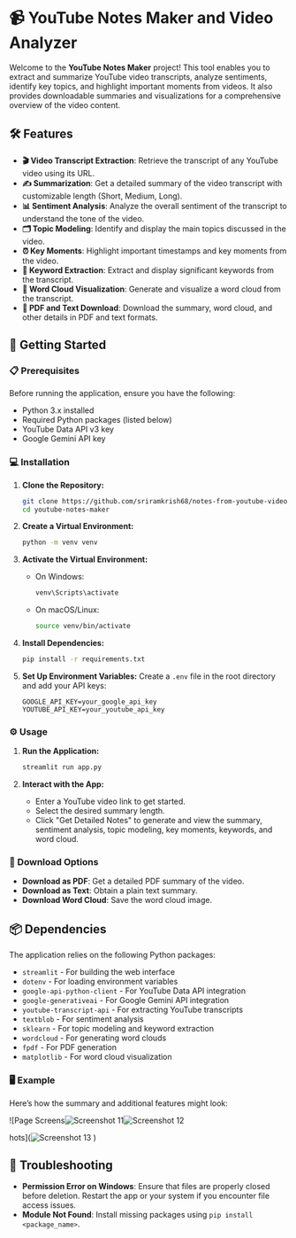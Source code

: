 

# 📹 YouTube Notes Maker and Video Analyzer

Welcome to the **YouTube Notes Maker** project! This tool enables you to extract and summarize YouTube video transcripts, analyze sentiments, identify key topics, and highlight important moments from videos. It also provides downloadable summaries and visualizations for a comprehensive overview of the video content.

## 🛠️ Features

- **🎬 Video Transcript Extraction**: Retrieve the transcript of any YouTube video using its URL.
- **✍️ Summarization**: Get a detailed summary of the video transcript with customizable length (Short, Medium, Long).
- **📊 Sentiment Analysis**: Analyze the overall sentiment of the transcript to understand the tone of the video.
- **🗂️ Topic Modeling**: Identify and display the main topics discussed in the video.
- **⏰ Key Moments**: Highlight important timestamps and key moments from the video.
- **🔑 Keyword Extraction**: Extract and display significant keywords from the transcript.
- **🌟 Word Cloud Visualization**: Generate and visualize a word cloud from the transcript.
- **📄 PDF and Text Download**: Download the summary, word cloud, and other details in PDF and text formats.

## 🚀 Getting Started

### 📋 Prerequisites

Before running the application, ensure you have the following:

- Python 3.x installed
- Required Python packages (listed below)
- YouTube Data API v3 key
- Google Gemini API key

### 💻 Installation

1. **Clone the Repository:**
   ```bash
   git clone https://github.com/sriramkrish68/notes-from-youtube-video.git
   cd youtube-notes-maker
   ```

2. **Create a Virtual Environment:**
   ```bash
   python -m venv venv
   ```

3. **Activate the Virtual Environment:**
   - On Windows:
     ```bash
     venv\Scripts\activate
     ```
   - On macOS/Linux:
     ```bash
     source venv/bin/activate
     ```

4. **Install Dependencies:**
   ```bash
   pip install -r requirements.txt
   ```

5. **Set Up Environment Variables:**
   Create a `.env` file in the root directory and add your API keys:
   ```env
   GOOGLE_API_KEY=your_google_api_key
   YOUTUBE_API_KEY=your_youtube_api_key
   ```

### ⚙️ Usage

1. **Run the Application:**
   ```bash
   streamlit run app.py
   ```

2. **Interact with the App:**
   - Enter a YouTube video link to get started.
   - Select the desired summary length.
   - Click "Get Detailed Notes" to generate and view the summary, sentiment analysis, topic modeling, key moments, keywords, and word cloud.

### 📝 Download Options

- **Download as PDF**: Get a detailed PDF summary of the video.
- **Download as Text**: Obtain a plain text summary.
- **Download Word Cloud**: Save the word cloud image.

## 📦 Dependencies

The application relies on the following Python packages:

- `streamlit` - For building the web interface
- `dotenv` - For loading environment variables
- `google-api-python-client` - For YouTube Data API integration
- `google-generativeai` - For Google Gemini API integration
- `youtube-transcript-api` - For extracting YouTube transcripts
- `textblob` - For sentiment analysis
- `sklearn` - For topic modeling and keyword extraction
- `wordcloud` - For generating word clouds
- `fpdf` - For PDF generation
- `matplotlib` - For word cloud visualization

### 🖥️ Example

Here’s how the summary and additional features might look:

![Page Screens![Screenshot 11](https://github.com/user-attachments/assets/a5f5ee1c-57d8-4e9c-ac4a-9b4abe7f4a48)![Screenshot 12](https://github.com/user-attachments/assets/3c943120-2bc2-400b-b662-4f87b5acd5e2)

hots](![Screenshot 13](https://github.com/user-attachments/assets/3724e46e-e381-4abd-bc39-135a3bfaf055)
)

## 🔧 Troubleshooting

- **Permission Error on Windows**: Ensure that files are properly closed before deletion. Restart the app or your system if you encounter file access issues.
- **Module Not Found**: Install missing packages using `pip install <package_name>`.

